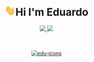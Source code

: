 <h1 align="center"><img width="30px" src="https://github.com/eduardoqsilva/Links-sociais/blob/main/media/hello.gif">Hi I'm Eduardo</h1>


<div align="center">
  <a href="https://github.com/eduardoqsilva
">
  <img height="180em" src="https://github-readme-stats.zohan.tech/api?username=eduardoqsilva&show_icons=true&theme=tokyonight&include_all_commits=true&count_private=true&hide_border=true"/>
  <img height="180em" src="https://github-readme-stats.zohan.tech/api/top-langs/?username=eduardoqsilva&layout=compact&langs_count=7&hide_border=true&theme=tokyonight"/>
</div>

##

<div align="center" style="display: inline_block"><br>
  <a href="https://github.com/eduardoqsilva">
  <img align="center" alt="edu-icons" src="https://skillicons.dev/icons?i=ts,react,js,html,css,vite,py,blender,unity,xd,figma">
  </a>
                 
  
  ##

 <!--- ![Snake animation](https://github.com/eduardoqsilva/eduardoqsilva/blob/output/github-contribution-grid-snake-dark.svg) --> 
 
</div>
